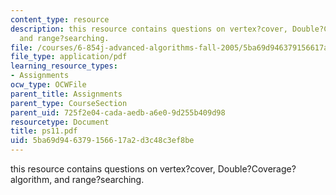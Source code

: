 ```yaml
---
content_type: resource
description: this resource contains questions on vertex?cover, Double?Coverage?algorithm,
  and range?searching.
file: /courses/6-854j-advanced-algorithms-fall-2005/5ba69d946379156617a2d3c48c3ef8be_ps11.pdf
file_type: application/pdf
learning_resource_types:
- Assignments
ocw_type: OCWFile
parent_title: Assignments
parent_type: CourseSection
parent_uid: 725f2e04-cada-aedb-a6e0-9d255b409d98
resourcetype: Document
title: ps11.pdf
uid: 5ba69d94-6379-1566-17a2-d3c48c3ef8be
---
```

this resource contains questions on vertex?cover, Double?Coverage?algorithm, and range?searching.


